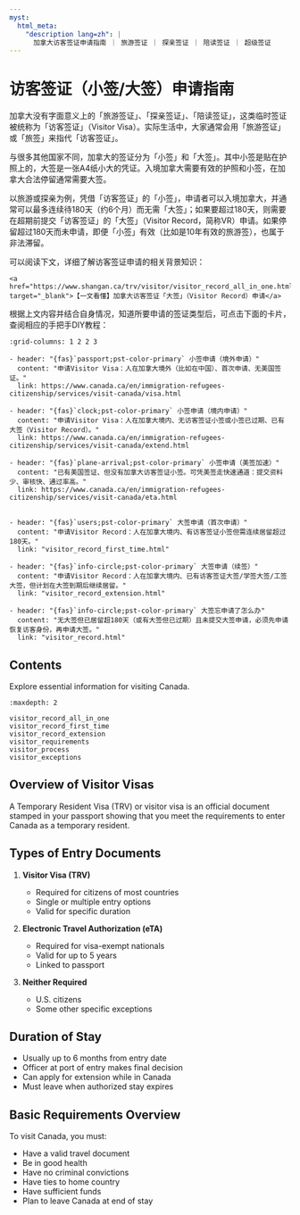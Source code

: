 ```yaml
---
myst:
  html_meta:
    "description lang=zh": |
      加拿大访客签证申请指南 ｜ 旅游签证 ｜ 探亲签证 ｜ 陪读签证 ｜ 超级签证
---
```


# 访客签证（小签/大签）申请指南

加拿大没有字面意义上的「旅游签证」、「探亲签证」、「陪读签证」，这类临时签证被统称为「访客签证」（Visitor Visa）。实际生活中，大家通常会用「旅游签证」或「旅签」来指代「访客签证」。

与很多其他国家不同，加拿大的签证分为「小签」和「大签」。其中小签是贴在护照上的，大签是一张A4纸小大的凭证。入境加拿大需要有效的护照和小签，在加拿大合法停留通常需要大签。

以旅游或探亲为例，凭借「访客签证」的「小签」，申请者可以入境加拿大，并通常可以最多连续待180天（约6个月）而无需「大签」；如果要超过180天，则需要在超期前提交「访客签证」的「大签」（Visitor Record，简称VR）申请。如果停留超过180天而未申请，即便「小签」有效（比如是10年有效的旅游签），也属于非法滞留。

可以阅读下文，详细了解访客签证申请的相关背景知识：

```{admonition} 「上岸加拿大」独家内容
<a href="https://www.shangan.ca/trv/visitor/visitor_record_all_in_one.html" target="_blank">【一文看懂】加拿大访客签证「大签」（Visitor Record）申请</a>
```

根据上文内容并结合自身情况，知道所要申请的签证类型后，可点击下面的卡片，查阅相应的手把手DIY教程：

```{gallery-grid}
:grid-columns: 1 2 2 3

- header: "{fas}`passport;pst-color-primary` 小签申请（境外申请）"
  content: "申请Visitor Visa：人在加拿大境外（比如在中国）、首次申请、无美国签证。"
  link: https://www.canada.ca/en/immigration-refugees-citizenship/services/visit-canada/visa.html

- header: "{fas}`clock;pst-color-primary` 小签申请（境内申请）"
  content: "申请Visitor Visa：人在加拿大境内、无访客签证小签或小签已过期、已有大签（Visitor Record）。"
  link: https://www.canada.ca/en/immigration-refugees-citizenship/services/visit-canada/extend.html

- header: "{fas}`plane-arrival;pst-color-primary` 小签申请（美签加速）"
  content: "已有美国签证、但没有加拿大访客签证小签。可凭美签走快速通道：提交资料少、审核快、通过率高。"
  link: https://www.canada.ca/en/immigration-refugees-citizenship/services/visit-canada/eta.html


- header: "{fas}`users;pst-color-primary` 大签申请（首次申请）"
  content: "申请Visitor Record：人在加拿大境内、有访客签证小签但需连续居留超过180天。"
  link: "visitor_record_first_time.html"
  
- header: "{fas}`info-circle;pst-color-primary` 大签申请（续签）"
  content: "申请Visitor Record：人在加拿大境内、已有访客签证大签/学签大签/工签大签，但计划在大签到期后继续居留。"
  link: "visitor_record_extension.html"

- header: "{fas}`info-circle;pst-color-primary` 大签忘申请了怎么办"
  content: "无大签但已居留超180天（或有大签但已过期）且未提交大签申请，必须先申请恢复访客身份，再申请大签。"
  link: "visitor_record.html"
```

## Contents

Explore essential information for visiting Canada.

```{toctree}
:maxdepth: 2

visitor_record_all_in_one
visitor_record_first_time
visitor_record_extension
visitor_requirements
visitor_process
visitor_exceptions
```

## Overview of Visitor Visas

A Temporary Resident Visa (TRV) or visitor visa is an official document stamped in your passport showing that you meet the requirements to enter Canada as a temporary resident.

## Types of Entry Documents

1. **Visitor Visa (TRV)**
   - Required for citizens of most countries
   - Single or multiple entry options
   - Valid for specific duration

2. **Electronic Travel Authorization (eTA)**
   - Required for visa-exempt nationals
   - Valid for up to 5 years
   - Linked to passport

3. **Neither Required**
   - U.S. citizens
   - Some other specific exceptions

## Duration of Stay

- Usually up to 6 months from entry date
- Officer at port of entry makes final decision
- Can apply for extension while in Canada
- Must leave when authorized stay expires

## Basic Requirements Overview

To visit Canada, you must:

- Have a valid travel document
- Be in good health
- Have no criminal convictions
- Have ties to home country
- Have sufficient funds
- Plan to leave Canada at end of stay
